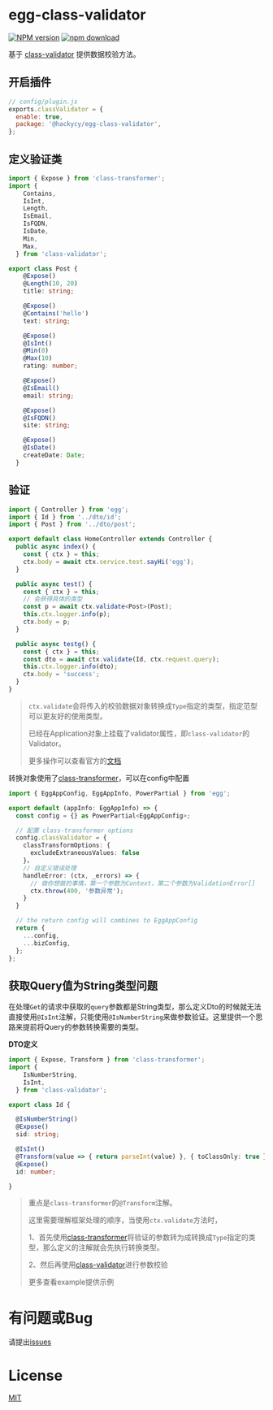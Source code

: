 # egg-class-validator

[![NPM version][npm-image]][npm-url]
[![npm download][download-image]][download-url]

[npm-image]: https://img.shields.io/npm/v/@hackycy/egg-class-validator.svg?style=flat-square
[npm-url]: https://npmjs.org/package/@hackycy/egg-class-validator
[download-image]: https://img.shields.io/npm/dm/@hackycy/egg-class-validator.svg?style=flat-square
[download-url]: https://npmjs.org/package/@hackycy/egg-class-validator

<!--
Description here.
-->

基于 [class-validator](https://github.com/typestack/class-validator) 提供数据校验方法。

## 开启插件

```js
// config/plugin.js
exports.classValidator = {
  enable: true,
  package: '@hackycy/egg-class-validator',
};
```

## 定义验证类

``` typescript
import { Expose } from 'class-transformer';
import {
    Contains,
    IsInt,
    Length,
    IsEmail,
    IsFQDN,
    IsDate,
    Min,
    Max,
  } from 'class-validator';

export class Post {
    @Expose()
    @Length(10, 20)
    title: string;

    @Expose()
    @Contains('hello')
    text: string;

    @Expose()
    @IsInt()
    @Min(0)
    @Max(10)
    rating: number;

    @Expose()
    @IsEmail()
    email: string;

    @Expose()
    @IsFQDN()
    site: string;

    @Expose()
    @IsDate()
    createDate: Date;
  }
```

## 验证

``` typescript
import { Controller } from 'egg';
import { Id } from '../dto/id';
import { Post } from '../dto/post';

export default class HomeController extends Controller {
  public async index() {
    const { ctx } = this;
    ctx.body = await ctx.service.test.sayHi('egg');
  }

  public async test() {
    const { ctx } = this;
    // 会获得具体的类型
    const p = await ctx.validate<Post>(Post);
    this.ctx.logger.info(p);
    ctx.body = p;
  }

  public async testg() {
    const { ctx } = this;
    const dto = await ctx.validate(Id, ctx.request.query);
    this.ctx.logger.info(dto);
    ctx.body = 'success';
  }
}
```

> `ctx.validate`会将传入的校验数据对象转换成`Type`指定的类型，指定范型可以更友好的使用类型。
>
> 已经在Application对象上挂载了validator属性，即`class-validator`的Validator。
>
> 更多操作可以查看官方的[文档](https://github.com/typestack/class-validator)

转换对象使用了[class-transformer](https://github.com/typestack/class-transformer)，可以在config中配置

``` typescript
import { EggAppConfig, EggAppInfo, PowerPartial } from 'egg';

export default (appInfo: EggAppInfo) => {
  const config = {} as PowerPartial<EggAppConfig>;

  // 配置 class-transformer options
  config.classValidator = {
    classTransformOptions: {
      excludeExtraneousValues: false
    }，
    // 自定义错误处理
    handleError: (ctx, _errors) => {
      // 做你想做的事情，第一个参数为Context，第二个参数为ValidationError[]
      ctx.throw(400, '参数异常');
    }
  }

  // the return config will combines to EggAppConfig
  return {
    ...config,
    ...bizConfig,
  };
};
```

## 获取Query值为String类型问题

在处理`Get`的请求中获取的`query`参数都是String类型，那么定义Dto的时候就无法直接使用`@IsInt`注解，只能使用`@IsNumberString`来做参数验证。这里提供一个思路来提前将Query的参数转换需要的类型。

**DTO定义**

``` typescript
import { Expose, Transform } from 'class-transformer';
import {
    IsNumberString,
    IsInt,
  } from 'class-validator';

export class Id {

  @IsNumberString()
  @Expose()
  sid: string;

  @IsInt()
  @Transform(value => { return parseInt(value) }, { toClassOnly: true })
  @Expose()
  id: number;

}
```

> 重点是`class-transformer`的`@Transform`注解。
>
> 这里需要理解框架处理的顺序，当使用`ctx.validate`方法时，
>
> 1、首先使用[class-transformer](https://github.com/typestack/class-transformer)将验证的参数转为成转换成`Type`指定的类型，那么定义的注解就会先执行转换类型。
>
> 2、然后再使用[class-validator](https://github.com/typestack/class-validator)进行参数校验
>
> 更多查看example提供示例

# 有问题或Bug

请提出[issues](https://github.com/hackycy/egg-class-validator/issues)

# License

[MIT](LICENSE)
